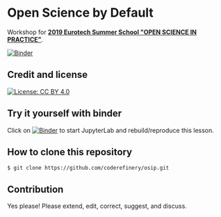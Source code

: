 

# Open Science by Default

Workshop for **[2019 Eurotech Summer School "OPEN SCIENCE IN PRACTICE"](http://osip2019.epfl.ch/)**.

[![Binder](https://mybinder.org/badge_logo.svg)](https://mybinder.org/v2/gh/coderefinery/osip/master?urlpath=lab)


## Credit and license

[![License: CC BY 4.0](https://img.shields.io/badge/License-CC%20BY%204.0-lightgrey.svg)](https://creativecommons.org/licenses/by/4.0/)

## Try it yourself with binder

Click on [![Binder](https://mybinder.org/badge_logo.svg)](https://mybinder.org/v2/gh/coderefinery/osip/master?urlpath=lab) to start JupyterLab and rebuild/reproduce this lesson.

## How to clone this repository

```shell
$ git clone https://github.com/coderefinery/osip.git 
```


## Contribution

Yes please! Please extend, edit, correct, suggest, and discuss.

